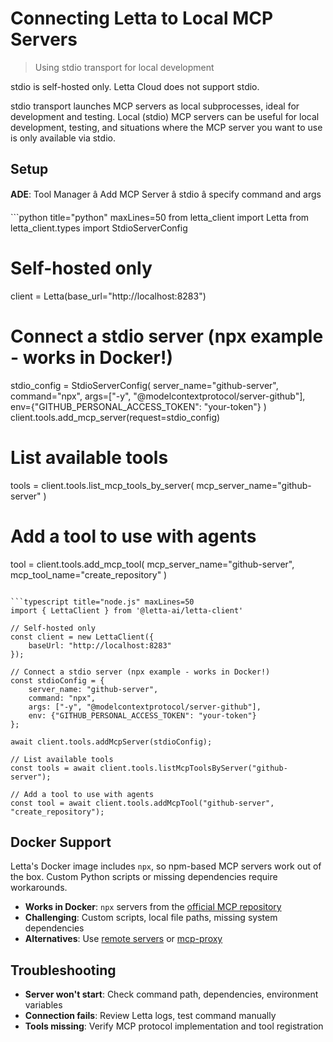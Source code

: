 # Connecting Letta to Local MCP Servers

> Using stdio transport for local development

<Warning>
  stdio is self-hosted only. Letta Cloud does not support stdio.
</Warning>

stdio transport launches MCP servers as local subprocesses, ideal for development and testing.
Local (stdio) MCP servers can be useful for local development, testing, and situations where the MCP server you want to use is only available via stdio.

## Setup

**ADE**: Tool Manager â Add MCP Server â stdio â specify command and args

<CodeGroup>
  ```python title="python" maxLines=50
  from letta_client import Letta
  from letta_client.types import StdioServerConfig

  # Self-hosted only
  client = Letta(base_url="http://localhost:8283")

  # Connect a stdio server (npx example - works in Docker!)
  stdio_config = StdioServerConfig(
      server_name="github-server",
      command="npx",
      args=["-y", "@modelcontextprotocol/server-github"],
      env={"GITHUB_PERSONAL_ACCESS_TOKEN": "your-token"}
  )
  client.tools.add_mcp_server(request=stdio_config)

  # List available tools
  tools = client.tools.list_mcp_tools_by_server(
      mcp_server_name="github-server"
  )

  # Add a tool to use with agents
  tool = client.tools.add_mcp_tool(
      mcp_server_name="github-server",
      mcp_tool_name="create_repository"
  )
  ```

  ```typescript title="node.js" maxLines=50
  import { LettaClient } from '@letta-ai/letta-client'

  // Self-hosted only
  const client = new LettaClient({
      baseUrl: "http://localhost:8283"
  });

  // Connect a stdio server (npx example - works in Docker!)
  const stdioConfig = {
      server_name: "github-server",
      command: "npx",
      args: ["-y", "@modelcontextprotocol/server-github"],
      env: {"GITHUB_PERSONAL_ACCESS_TOKEN": "your-token"}
  };

  await client.tools.addMcpServer(stdioConfig);

  // List available tools
  const tools = await client.tools.listMcpToolsByServer("github-server");

  // Add a tool to use with agents
  const tool = await client.tools.addMcpTool("github-server", "create_repository");
  ```
</CodeGroup>

## Docker Support

Letta's Docker image includes `npx`, so npm-based MCP servers work out of the box. Custom Python scripts or missing dependencies require workarounds.

* **Works in Docker**: `npx` servers from the [official MCP repository](https://github.com/modelcontextprotocol/servers)
* **Challenging**: Custom scripts, local file paths, missing system dependencies
* **Alternatives**: Use [remote servers](/guides/mcp/sse) or [mcp-proxy](https://github.com/sparfenyuk/mcp-proxy)

## Troubleshooting

* **Server won't start**: Check command path, dependencies, environment variables
* **Connection fails**: Review Letta logs, test command manually
* **Tools missing**: Verify MCP protocol implementation and tool registration
